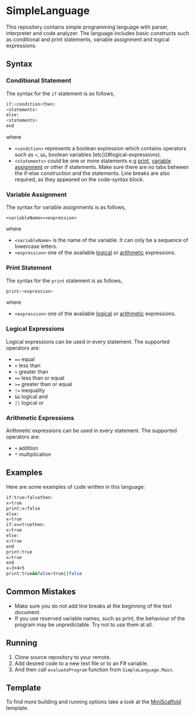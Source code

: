# SimpleLanguage

This repository contains simple programming language with parser, interpreter and code analyzer. The language includes basic constructs such as conditional and print statements, variable assignment and logical expressions.

## Syntax

### Conditional Statement

The syntax for the `if` statement is as follows,

```sh
if:<condition>then:
<statements>
else:
<statements>
end
```

where
- `<condition>` represents a boolean expression which contains operators such as `<`, `&&`, boolean variables [etc]((#logical-expressions).
- `<statements>` could be one or more statements e.g [print](#print-statement), [variable assignment](#variable-assignment) or other if statements. Make sure there are no tabs between the if-else construction and the statements. Line breaks are also required, as they appeared on the code-syntax block.

### Variable Assignment

The syntax for variable assignments is as follows,

```
<variableName>=<expression>
```

where
- `<variableName>` is the name of the variable. It can only be a sequence of lowercase letters.
- `<expression>` one of the available [logical](#logical-expressions) or [arithmetic](#arithmetic-expressions) expressions.

### Print Statement

The syntax for the `print` statement is as follows,

```sh
print:<expression>
```

where
- `<expression>` one of the available [logical](#logical-expressions) or [arithmetic](#arithmetic_expressions) expressions.

### Logical Expressions

Logical expressions can be used in every statement. The supported operators are:

- `==` equal
- `<` less than
- `>` greater than
- `<=` less than or equal
- `>=` greater than or equal
- `!=` inequality
- `&&` logical and
- `||` logical or

### Arithmetic Expressions

Arithmetic expressions can be used in every statement. The supported operators are:

- `+` addition
- `*` multiplication

## Examples

Here are some examples of code written in this language:

```sh
if:true>falsethen:
x=true
print:x<false
else:
x=true
if:x==truethen:
x=true
else:
x=true
end
print:true
x=true
end
x=3+4+5
print:true&&false<true||false 
```

## Common Mistakes
- Make sure you do not add line breaks at the beginning of the text document.
- If you use reserved variable names, such as print, the behaviour of the program may be unpredictable. Try not to use them at all.

## Running
1. Clone source repository to your remote.
2. Add desired code to a new text file or to an F# variable.
3. And then call `evaluateProgram` function from `SimpleLanguage.Main`.

## Template
To find more building and running options take a look at the [MiniScaffold](https://github.com/TheAngryByrd/MiniScaffold) template.
